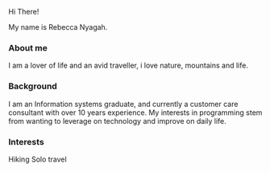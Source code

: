 Hi There!

My name is Rebecca Nyagah.


### About me

I am a lover of life and an avid traveller, i love nature, mountains and life.


### Background

I am an Information systems graduate, and  currently a customer care 
consultant with over  10 years experience.
My interests in programming stem from wanting to leverage on technology and improve on daily life.

### Interests
Hiking
Solo travel
